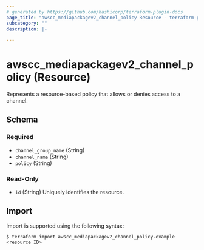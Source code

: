 ```yaml
---
# generated by https://github.com/hashicorp/terraform-plugin-docs
page_title: "awscc_mediapackagev2_channel_policy Resource - terraform-provider-awscc"
subcategory: ""
description: |-
  
---
```


# awscc_mediapackagev2_channel_policy (Resource)

<p>Represents a resource-based policy that allows or denies access to a channel.</p>



<!-- schema generated by tfplugindocs -->
## Schema

### Required

- `channel_group_name` (String)
- `channel_name` (String)
- `policy` (String)

### Read-Only

- `id` (String) Uniquely identifies the resource.

## Import

Import is supported using the following syntax:

```shell
$ terraform import awscc_mediapackagev2_channel_policy.example <resource ID>
```
